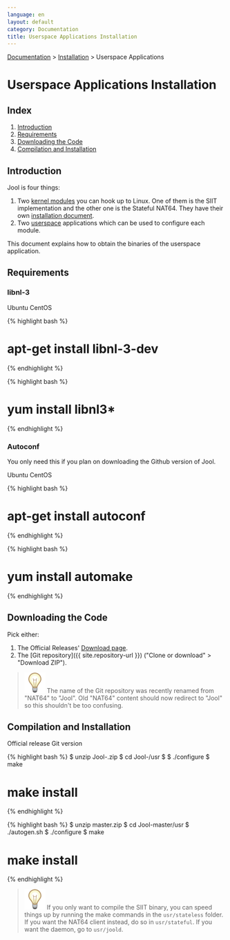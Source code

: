 ```yaml
---
language: en
layout: default
category: Documentation
title: Userspace Applications Installation
---
```


[Documentation](documentation.html) > [Installation](documentation.html#installation) > Userspace Applications

# Userspace Applications Installation

## Index

1. [Introduction](#introduction)
2. [Requirements](#requirements)
3. [Downloading the Code](#downloading-the-code)
3. [Compilation and Installation](#compilation-and-installation)

## Introduction

Jool is four things:

1. Two <a href="https://en.wikipedia.org/wiki/Loadable_kernel_module" target="_blank">kernel modules</a> you can hook up to Linux. One of them is the SIIT implementation and the other one is the Stateful NAT64. They have their own [installation document](install-mod.html).
2. Two <a href="https://en.wikipedia.org/wiki/User_space" target="_blank">userspace</a> applications which can be used to configure each module.

This document explains how to obtain the binaries of the userspace application.

## Requirements

### libnl-3

<div class="distro-menu">
	<span class="distro-selector" onclick="showDistro(this);">Ubuntu</span>
	<span class="distro-selector" onclick="showDistro(this);">CentOS</span>
</div>

{% highlight bash %}
# apt-get install libnl-3-dev
{% endhighlight %}

{% highlight bash %}
# yum install libnl3*
{% endhighlight %}

### Autoconf

You only need this if you plan on downloading the Github version of Jool.

<div class="distro-menu">
	<span class="distro-selector" onclick="showDistro(this);">Ubuntu</span>
	<span class="distro-selector" onclick="showDistro(this);">CentOS</span>
</div>

{% highlight bash %}
# apt-get install autoconf
{% endhighlight %}

{% highlight bash %}
# yum install automake
{% endhighlight %}

## Downloading the Code

Pick either:

1. The Official Releases' [Download page](download.html).
2. The [Git repository]({{ site.repository-url }}) ("Clone or download" > "Download ZIP").

> ![Note!](../images/bulb.svg) The name of the Git repository was recently renamed from "NAT64" to "Jool". Old "NAT64" content should now redirect to "Jool" so this shouldn't be too confusing.

## Compilation and Installation

<div class="distro-menu">
	<span class="distro-selector" onclick="showDistro(this);">Official release</span>
	<span class="distro-selector" onclick="showDistro(this);">Git version</span>
</div>

{% highlight bash %}
$ unzip Jool-<version>.zip
$ cd Jool-<version>/usr
$
$ ./configure
$ make
# make install
{% endhighlight %}

{% highlight bash %}
$ unzip master.zip
$ cd Jool-master/usr
$ ./autogen.sh
$ ./configure
$ make
# make install
{% endhighlight %}

> ![Note!](../images/bulb.svg) If you only want to compile the SIIT binary, you can speed things up by running the make commands in the `usr/stateless` folder. If you want the NAT64 client instead, do so in `usr/stateful`. If you want the daemon, go to `usr/joold`.


